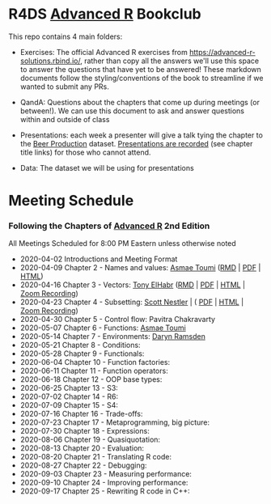 # R4DS [Advanced R](https://adv-r.hadley.nz/) Bookclub

This repo contains 4 main folders:

- Exercises: The official Advanced R exercises from https://advanced-r-solutions.rbind.io/, 
rather than copy all the answers we'll use this space to answer the questions that have yet to be answered!
These markdown documents follow the styling/conventions of the book to streamline if we wanted 
to submit any PRs.

- QandA: Questions about the chapters that come up during meetings (or between!).
We can use this document to ask and answer questions within and outside of class

- Presentations: each week a presenter will give a talk tying the chapter to the [Beer Production](https://github.com/rfordatascience/tidytuesday/blob/master/data/2020/2020-03-31/readme.md) dataset. [Presentations are recorded](https://www.youtube.com/channel/UCCaChdLMTYMxyawR_Qf-kYA) (see chapter title links) for those who cannot attend.

- Data: The dataset we will be using for presentations

# Meeting Schedule 
### Following the Chapters of [Advanced R](https://adv-r.hadley.nz/) 2nd Edition
All Meetings Scheduled for 8:00 PM Eastern unless otherwise noted


- 2020-04-02 Introductions and Meeting Format
- 2020-04-09 Chapter 2 - Names and values: [Asmae Toumi](https://twitter.com/asmae_toumi) ([RMD](Presentations/Week2/Chap2slides.Rmd) | [PDF](Presentations/Week2/Chap2slides.pdf) |  [HTML](Presentations/Week2/Chap2slides.html))
- 2020-04-16 Chapter 3 - Vectors: [Tony ElHabr](https://twitter.com/TonyElHabr) ([RMD](Presentations/Week3/Chap3slides.Rmd) | [PDF](Presentations/Week3/Chap3slides.pdf) |  [HTML](Presentations/Week3/Chap3slides.html) | [Zoom Recording](https://www.youtube.com/watch?v=pQ-xDAPEQaw))
- 2020-04-23 Chapter 4 - Subsetting: [Scott Nestler](https://twitter.com/ScottNestler) | ( [PDF](Presentations/Week4/Chap4slides.pdf) | [HTML](Presentations/Week4/Chap4slides.html) | [Zoom Recording](https://www.youtube.com/watch?v=eLMpCc0t1cg))
- 2020-04-30 Chapter 5 - Control flow: Pavitra Chakravarty
- 2020-05-07 Chapter 6 - Functions: [Asmae Toumi](https://twitter.com/asmae_toumi)
- 2020-05-14 Chapter 7 - Environments: [Daryn Ramsden](https://twitter.com/thisisdaryn)
- 2020-05-21 Chapter 8 - Conditions:
- 2020-05-28 Chapter 9 - Functionals:
- 2020-06-04 Chapter 10 - Function factories:
- 2020-06-11 Chapter 11 - Function operators:
- 2020-06-18 Chapter 12 - OOP base types:
- 2020-06-25 Chapter 13 - S3:
- 2020-07-02 Chapter 14 - R6:
- 2020-07-09 Chapter 15 - S4:
- 2020-07-16 Chapter 16 - Trade-offs:
- 2020-07-23 Chapter 17 - Metaprogramming, big picture:
- 2020-07-30 Chapter 18 - Expressions:
- 2020-08-06 Chapter 19 - Quasiquotation:
- 2020-08-13 Chapter 20 - Evaluation:
- 2020-08-20 Chapter 21 - Translating R code:
- 2020-08-27 Chapter 22 - Debugging:
- 2020-09-03 Chapter 23 - Measuring performance:
- 2020-09-10 Chapter 24 - Improving performance:
- 2020-09-17 Chapter 25 - Rewriting R code in C++:
